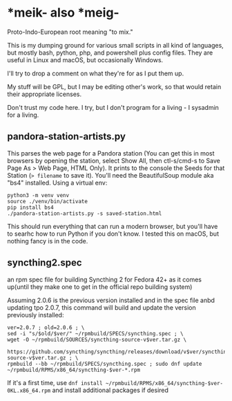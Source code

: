 # *meik- also *meig-

Proto-Indo-European root meaning "to mix."

This is my dumping ground for various small scripts in all kind of languages, but mostly bash, python, php, and powershell plus config files. They are useful in Linux and macOS, but occasionally Windows.

I'll try to drop a comment on what they're for as I put them up.

My stuff will be GPL, but I may be editing other's work, so that would retain their appropriate licenses.

Don't trust my code here. I try, but I don't program for a living - I sysadmin for a living.

## pandora-station-artists.py

This parses the web page for a Pandora station (You can get this in most browsers by opening the station, select Show All, then ctl-s/cmd-s to Save Page As > Web Page, HTML Only). It prints to the console the Seeds for that Station (`> filename` to save it). You'll need the BeautifulSoup module aka "bs4" installed. Using a virtual env:

```
python3 -m venv venv
source ./venv/bin/activate
pip install bs4
./pandora-station-artists.py -s saved-station.html
```

This should run everything that can run a modern browser, but you'll have to searhc how to run Python if you don't know. I tested this on macOS, but nothing fancy is in the code.

## **syncthing2.spec**

an rpm spec file for building Syncthing 2 for Fedora 42+ as it comes up(until they make one to get in the official repo building system)

Assuming 2.0.6 is the previous version installed and in the spec file anbd updating tpo 2.0.7, this command will build and update the version previously installed:

```
ver=2.0.7 ; old=2.0.6 ; \
sed -i "s/$old/$ver/" ~/rpmbuild/SPECS/syncthing.spec ; \
wget -O ~/rpmbuild/SOURCES/syncthing-source-v$ver.tar.gz \
    https://github.com/syncthing/syncthing/releases/download/v$ver/syncthing-source-v$ver.tar.gz ; \
rpmbuild --bb ~/rpmbuild/SPECS/syncthing.spec ; sudo dnf update ~/rpmbuild/RPMS/x86_64/syncthing-$ver-*.rpm
```

If it's a first time, use ```dnf install ~/rpmbuild/RPMS/x86_64/syncthing-$ver-0KL.x86_64.rpm``` and install additional packages if desired
